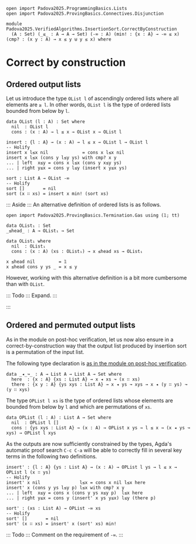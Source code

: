 ```
open import Padova2025.ProgrammingBasics.Lists
open import Padova2025.ProvingBasics.Connectives.Disjunction

module Padova2025.VerifiedAlgorithms.InsertionSort.CorrectByConstruction
  (A : Set) (_≤_ : A → A → Set) (-∞ : A) (min! : {x : A} → -∞ ≤ x) (cmp? : (x y : A) → x ≤ y ⊎ y ≤ x) where
```

# Correct by construction

## Ordered output lists

Let us introduce the type `OList l` of ascendingly ordered lists where all elements are `≥ l`.
In other words, `OList l` is the type of ordered lists bounded from below by `l`.

```
data OList (l : A) : Set where
  nil  : OList l
  cons : (x : A) → l ≤ x → OList x → OList l
```

```
insert : {l : A} → (x : A) → l ≤ x → OList l → OList l
-- Holify
insert x l≤x nil             = cons x l≤x nil
insert x l≤x (cons y l≤y ys) with cmp? x y
... | left  x≤y = cons x l≤x (cons y x≤y ys)
... | right y≤x = cons y l≤y (insert x y≤x ys)
```

```
sort : List A → OList -∞
-- Holify
sort []       = nil
sort (x ∷ xs) = insert x min! (sort xs)
```

::: Aside :::
An alternative definition of ordered lists is as follows.

```
open import Padova2025.ProvingBasics.Termination.Gas using (𝟙; tt)

data OList₁ : Set
_≤head_ : A → OList₁ → Set

data OList₁ where
  nil  : OList₁
  cons : (x : A) (xs : OList₁) → x ≤head xs → OList₁

x ≤head nil         = 𝟙
x ≤head cons y ys _ = x ≤ y
```

However, working with this alternative definition is a bit more cumbersome than with `OList`.

::: Todo :::
Expand.
:::

<!--
insert₁ : A → OList₁ → OList₁
insert₁ x nil = cons x nil tt
insert₁ x ys@(cons y ys' y≤head-ys) with cmp? x y
... | left  x≤y = cons x ys x≤y
... | right y≤x = cons y (insert₁ x ys') {!!}
-->
:::


## Ordered and permuted output lists

As in the module on post-hoc verification, let us now also ensure in a
correct-by-construction way that the output list produced by insertion
sort is a permutation of the input list.

The following type declaration is [as in the module on post-hoc
verification](Padova2025.VerifiedAlgorithms.InsertionSort.PostHoc.html).

```
data _◂_↝_ : A → List A → List A → Set where
  here  : {x : A} {xs : List A} → x ◂ xs ↝ (x ∷ xs)
  there : {x y : A} {ys xys : List A} → x ◂ ys ↝ xys → x ◂ (y ∷ ys) ↝ (y ∷ xys)
```

The type `OPList l xs` is the type of ordered lists whose elements are
bounded from below by `l` and which are permutations of `xs`.
  
```
data OPList (l : A) : List A → Set where
  nil  : OPList l []
  cons : {ys xys : List A} → (x : A) → OPList x ys → l ≤ x → (x ◂ ys ↝ xys) → OPList l xys
```

As the outputs are now sufficiently constrained by the types, Agda's
automatic proof search `C-c C-a` will be able to correctly fill in several
key terms in the following two definitions.

```
insert' : {l : A} {ys : List A} → (x : A) → OPList l ys → l ≤ x → OPList l (x ∷ ys)
-- Holify
insert' x nil               l≤x = cons x nil l≤x here
insert' x (cons y ys l≤y p) l≤x with cmp? x y
... | left  x≤y = cons x (cons y ys x≤y p)  l≤x here
... | right y≤x = cons y (insert' x ys y≤x) l≤y (there p)
```

```
sort' : (xs : List A) → OPList -∞ xs
-- Holify
sort' []       = nil
sort' (x ∷ xs) = insert' x (sort' xs) min!
```

::: Todo :::
Comment on the requirement of `-∞`.
:::
